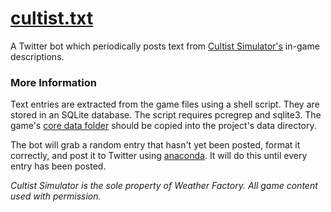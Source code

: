 # [cultist.txt](https://twitter.com/cultist_txt)

A Twitter bot which periodically posts text from [Cultist Simulator's](https://weatherfactory.biz/cultist-simulator/) in-game descriptions.

### More Information

Text entries are extracted from the game files using a shell script. They are  stored in an SQLite database. The script requires pcregrep and sqlite3. The game's [core data folder](https://cultistsimulator.gamepedia.com/Modding#Modding_game_files) should be copied into the project's data directory.

The bot will grab a random entry that hasn't yet been posted, format it correctly, and post it to Twitter using [anaconda](https://github.com/ChimeraCoder/anaconda). It will do this until every entry has been posted.

*Cultist Simulator is the sole property of Weather Factory. All game content used with permission.*
